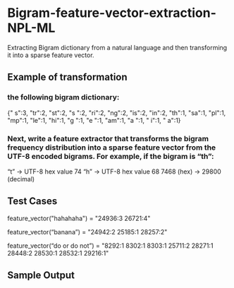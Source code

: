 # Bigram-feature-vector-extraction-NPL-ML
Extracting Bigram dictionary from a natural language and then transforming it into a sparse feature vector.

## Example of transformation
### the following bigram dictionary:
{" s":3, "tr":2, "st":2, "s ":2, "ri":2, "ng":2, "is":2, "in":2, "th":1, "sa":1, "pl":1, "mp":1, "le":1, "hi":1, "g ":1, "e ":1, "am":1, "a ":1, " i":1, " a":1}

### Next, write a feature extractor that transforms the bigram frequency distribution into a sparse feature vector from the UTF-8 encoded bigrams. For example, if the bigram is “th”:

“t” -> UTF-8 hex value 74
“h” -> UTF-8 hex value 68
7468 (hex) -> 29800 (decimal)

## Test Cases

feature_vector("hahahaha") = "24936:3 26721:4"

feature_vector(“banana”) = "24942:2 25185:1 28257:2"

feature_vector(“do or do not”) = "8292:1 8302:1 8303:1 25711:2 28271:1 28448:2 28530:1 28532:1 29216:1"

## Sample Output





